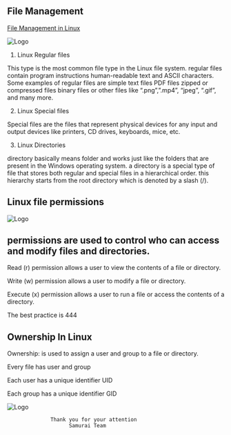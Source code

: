 ## File Management

[File Management in Linux](https://data-flair.training/blogs/file-managment-linux/)



![Logo](https://media.geeksforgeeks.org/wp-content/cdn-uploads/20220304191804/10-Best-File-Managers-For-Linux.png)



1. Linux Regular files

This type is the most common file type in the Linux file system. regular files contain program instructions human-readable text and ASCII characters.
Some examples of regular files are simple text files PDF files zipped or compressed files binary files or other files like “.png”,”.mp4”, “jpeg”, “.gif”, and many more.

2. Linux Special files

Special files are the files that represent physical devices for any input and output devices like printers, CD drives, keyboards, mice, etc.

3. Linux Directories

directory basically means folder and works just like the folders that are present in the Windows operating system. a directory is a special type of file that stores both regular and special files in a hierarchical order. this hierarchy starts from the root directory which is denoted by a slash (/).

## Linux file permissions
![Logo](https://miro.medium.com/v2/resize:fit:1400/1*Qd9k5fOi4crDc33l0VveaQ.png)

## permissions are used to control who can access and modify files and directories.
	
Read (r) permission allows a user to view the contents of a file or directory.

Write (w) permission allows a user to modify a file or directory.

Execute (x) permission allows a user to run a file or access the contents of a directory.

The best practice is 444



## Ownership In Linux
Ownership:
is used to assign a user and group to a file or directory.

Every file has user and group

Each user has a unique identifier   UID

Each group has a unique identifier GID


![Logo](https://edumotivation.com/wp-content/uploads/2021/03/chown-command-change-file-ownership-1024x576.png)

                  Thank you for your attention
                        Samurai Team 
